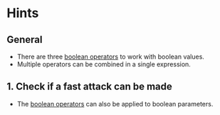 # Hints

## General

- There are three [boolean operators][operators] to work with boolean values.
- Multiple operators can be combined in a single expression.

## 1. Check if a fast attack can be made

- The [boolean operators][operators] can also be applied to boolean parameters.

[operators]: https://docs.microsoft.com/en-us/dotnet/csharp/language-reference/operators/boolean-logical-operators
